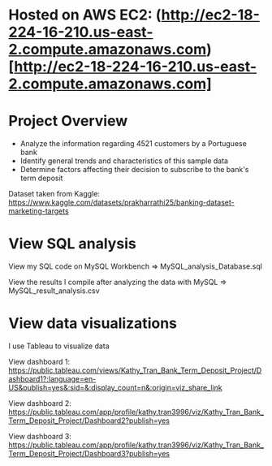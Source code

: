 # Hosted on AWS EC2: (http://ec2-18-224-16-210.us-east-2.compute.amazonaws.com)[http://ec2-18-224-16-210.us-east-2.compute.amazonaws.com]
# Project Overview
- Analyze the information regarding 4521 customers by a Portuguese bank
- Identify general trends and characteristics of this sample data
- Determine factors affecting their decision to subscribe to the bank's term deposit 

Dataset taken from Kaggle:
https://www.kaggle.com/datasets/prakharrathi25/banking-dataset-marketing-targets 

# View SQL analysis
View my SQL code on MySQL Workbench => MySQL_analysis_Database.sql

View the results I compile after analyzing the data with MySQL => MySQL_result_analysis.csv

# View data visualizations
I use Tableau to visualize data

View dashboard 1: https://public.tableau.com/views/Kathy_Tran_Bank_Term_Deposit_Project/Dashboard1?:language=en-US&publish=yes&:sid=&:display_count=n&:origin=viz_share_link 

View dashboard 2: https://public.tableau.com/app/profile/kathy.tran3996/viz/Kathy_Tran_Bank_Term_Deposit_Project/Dashboard2?publish=yes

View dashboard 3: https://public.tableau.com/app/profile/kathy.tran3996/viz/Kathy_Tran_Bank_Term_Deposit_Project/Dashboard3?publish=yes
